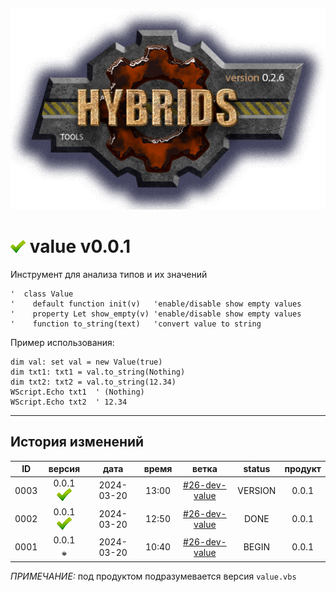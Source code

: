 [![logo](../logo.png)](../docs.md "documentation") 

[M]: ../docs.md        "родитель"
[P]: ../icons/progress.png  "в процессе..."
[S]: ../icons/success.png   "ошибок не обнаружено"
[E]: ../icons/empty.png     "нет данных"

[![S]][M] value v0.0.1
======================
Инструмент для анализа типов и их значений  

```vbs
'  class Value
'    default function init(v)   'enable/disable show empty values
'    property Let show_empty(v) 'enable/disable show empty values
'    function to_string(text)   'convert value to string
```

Пример использования:

```vbs
dim val: set val = new Value(true)
dim txt1: txt1 = val.to_string(Nothing)
dim txt2: txt2 = val.to_string(12.34)
WScript.Echo txt1  ' (Nothing)
WScript.Echo txt2  ' 12.34
```

--------------------------------------------------------------------------------

История изменений 
-----------------

| **ID** |      версия     |    дата    | время |      ветка      | status  | продукт |  
|:------:|:---------------:|:----------:|:-----:|:---------------:|:-------:|:-------:|  
|  0003  | 0.0.1 [![S]][M] | 2024-03-20 | 13:00 | [#26-dev-value] | VERSION |  0.0.1  |  
|  0002  | 0.0.1 [![S]][M] | 2024-03-20 | 12:50 | [#26-dev-value] |  DONE   |  0.0.1  |  
|  0001  | 0.0.1 [![E]][M] | 2024-03-20 | 10:40 | [#26-dev-value] |  BEGIN  |  0.0.1  |  

*ПРИМЕЧАНИЕ:* под продуктом подразумевается версия `value.vbs`  

[#26-dev-value]: ../history.md#-v026-dev
